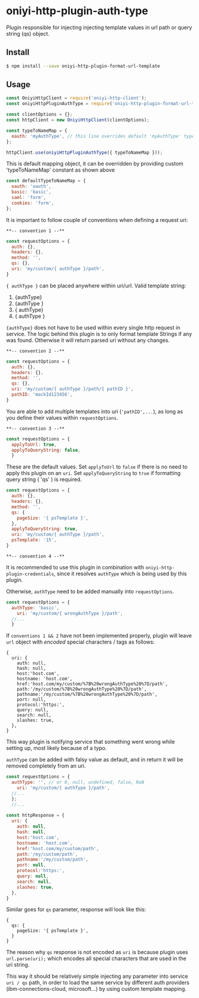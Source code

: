 # oniyi-http-plugin-auth-type
Plugin responsible for injecting injecting template values in url path or query string (qs) object.

## Install

```sh
$ npm install --save oniyi-http-plugin-format-url-template
```

## Usage
```js
const OniyiHttpClient = require('oniyi-http-client');
const oniyiHttpPluginAuthType = require('oniyi-http-plugin-format-url-template');

const clientOptions = {};
const httpClient = new OniyiHttpClient(clientOptions);

const typeToNameMap = {
  oauth: 'myAuthType', // this line overrides default 'myAuthType' type name, and 'myAuthType' will be injected into url if requested
};

httpClient.use(oniyiHttpPluginAuthType({ typeToNameMap }));
```

This is default mapping object, it can be overridden by providing custom 'typeToNameMap' constant as shown above

```js
const defaultTypeToNameMap = {
  oauth: 'oauth',
  basic: 'basic',
  saml: 'form',
  cookies: 'form',
};
```

It is important to follow couple of conventions when defining a request uri:

    **-- convention 1 --**
```js
const requestOptions = {
  auth: {},
  headers: {},
  method: '',
  qs: {},
  uri: 'my/custom/{ authType }/path',
}
```

`{ authType }` can be placed anywhere within uri/url. Valid template string:
 1. {authType}
 2. {authType }
 3. { authType}
 4. { authType }

`{authType}` does not have to be used within every single http request in service. 
The logic behind this plugin is to only format template Strings if any was found. Otherwise it will return parsed uri without
any changes.

    **-- convention 2 --**
```js
const requestOptions = {
  auth: {},
  headers: {},
  method: '',
  qs: {},
  uri: 'my/custom/{ authType }/path/{ pathID }',
  pathID: 'mockId123456',
}
```
You are able to add multiple templates into uri (`'pathID',...`), as long as you define their values within `requestOptions`.

    **-- convention 3 --**
```js
const requestOptions = {
  applyToUrl: true,
  applyToQueryString: false,
  }
```
These are the default values.
Set `applyToUrl` to `false` if there is no need to apply this plugin on an `uri`.
Set `applyToQueryString` to `true` if formatting query string ( 'qs' ) is required. 
```js
const requestOptions = {
  auth: {},
  headers: {},
  method: '',
  qs: {
    pageSize: '{ psTemplate }',
  },
  applyToQueryString: true,
  uri: 'my/custom/{ authType }/path',
  psTemplate: '15',
}
```

    **-- convention 4 --**

It is recommended to use this plugin in combination with `oniyi-http-plugin-credentials`, since it resolves `authType`
which is being used by this plugin.

Otherwise, `authType` need to be added manually into `requestOptions`.
```js
const requestOptions = {
  authType: 'basic',
    uri: 'my/custom/{ wrongAuthType }/path',
  //...
  }
```

If `conventions 1 && 2` have not been implemented properly, plugin will leave `url` object with _encoded_ special 
characters / tags as follows:
```
{
  uri: {
    auth: null,
    hash: null,
    host:'host.com',
    hostname: 'host.com',
    href:'host.com/my/custom/%7B%20wrongAuthType%20%7D/path',
    path:'/my/custom/%7B%20wrongAuthType%20%7D/path',
    pathname:'/my/custom/%7B%20wrongAuthType%20%7D/path',
    port: null,
    protocol:'https:',
    query: null,
    search: null,
    slashes: true,
  },
}
```

This way plugin is notifying service that something went wrong while setting up, most likely because of a typo. 

`authType` can be added with falsy value as default, and in return it will
be removed completely from an uri.
```js
const requestOptions = {
  authType: '', // or 0, null, undefined, false, NaN
    uri: 'my/custom/{ authType }/path',
  //...
  };
  //...
  
const httpResponse = {
  uri: {
    auth: null,
    hash: null,
    host:'host.com',
    hostname: 'host.com',
    href:'host.com/my/custom/path',
    path:'/my/custom/path',
    pathname:'/my/custom/path',
    port: null,
    protocol:'https:',
    query: null,
    search: null,
    slashes: true,
  },
}
```

Similar goes for `qs` parameter, response will look like this:
```
{
  qs: {
    pageSize: '{ psTemplate }',
  }
}

```
 
The reason why `qs` response is not encoded as `uri` is because plugin uses `url.parse(uri);` which encodes
all special characters that are used in the uri string. 

This way it should be relatively simple injecting any parameter into service `uri / qs` path, in order to load the same
service by different auth providers (ibm-connections-cloud, microsoft...) by using custom template mapping.